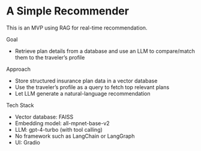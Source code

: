 # A Simple Recommender
This is an MVP using RAG for real-time recommendation. 

Goal 
- Retrieve plan details from a database and use an LLM to compare/match them to the traveler’s profile

Approach
- Store structured insurance plan data in a vector database
- Use the traveler’s profile as a query to fetch top relevant plans
- Let LLM generate a natural-language recommendation

Tech Stack
- Vector database: FAISS
- Embedding model: all-mpnet-base-v2
- LLM: gpt-4-turbo (with tool calling)
- No framework such as LangChain or LangGraph
- UI: Gradio